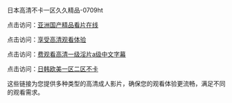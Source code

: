 日本高清不卡一区久久精品-0709ht

点击访问：<a href="https://heiliaoow5kzm.pages.dev">亚洲国产精品看片在线</a>

点击访问：<a href="https://heiliao2dmwwy.pages.dev">享受高清观看体验</a>

点击访问：<a href="https://heiliaoll4qsx.pages.dev">费观看高清一级淫片a级中文字幕</a>

点击访问：<a href="https://heiliaowzu4ur.pages.dev">日韩欧美一区二区不卡</a>

这些链接为您提供多种类型的高清成人影片，确保您的观看体验更流畅，满足不同的观看需求。

<span style="display:none;">[Canonical link](）</span>
